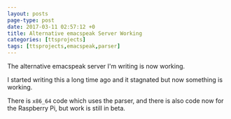```yaml
---
layout: posts
page-type: post
date: 2017-03-11 02:57:12 +0
title: Alternative emacspeak Server Working
categories: [ttsprojects]
tags: [ttsprojects,emacspeak,parser]
---
```


The alternative emacspeak server I'm writing is now working.

I started writing this a long time ago and it stagnated but now something is working.

There is `x86_64` code which uses the parser, and there is also code now for the Raspberry Pi, but 
work is still in beta.

[rpi]: https://www.raspberrypi.org/

